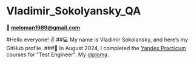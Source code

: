 # Vladimir_Sokolyansky_QA

**📧 meloman1989@gmail.com**

#Hello everyone! ✌️
##💻 My name is Vladimir Sokolansky, and here’s my GitHub profile.
###📝 In August 2024, I completed the [Yandex Practicum](https://practicum.yandex.ru/) courses for "Test Engineer". My [diploma](https://drive.google.com/file/d/1ZTHs7CNX_7MdgNyAOjaBHHxlFnnHBhe_/view).
